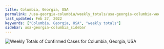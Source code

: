 ```yaml
---
title: Columbia, Georgia, USA
permalink: /usa-georgia-columbia/weekly_totals/usa-georgia-columbia-weekly_totals.html
last_updated: Feb 27, 2022
keywords: ["Columbia, Georgia, USA", "weekly totals"]
sidebar: usa-georgia-columbia_sidebar
---
```


![Weekly Totals of Confirmed Cases for Columbia, Georgia, USA](/covid_tracker/images/graphs/usa-georgia-columbia-weekly_totals_graph.png)
